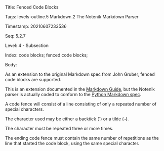 Title:  Fenced Code Blocks

Tags:   levels-outline.5 Markdown.2 The Notenik Markdown Parser

Timestamp: 20210607233536

Seq:    5.2.7

Level:  4 - Subsection

Index:  code blocks; fenced code blocks; 

Body: 

As an extension to the original Markdown spec from John Gruber, fenced code blocks are supported.  

This is an extension documented in the [Markdown Guide](https://www.markdownguide.org/extended-syntax/), but the Notenik parser is actually coded to conform to the [Python Markdown spec](https://python-markdown.github.io/extensions/fenced_code_blocks/).

A code fence will consist of a line consisting of only a repeated number of special characters. 

The character used may be either a backtick (\`) or a tilde (`~`). 

The character must be repeated three or more times. 

The ending code fence must contain the same number of repetitions as the line that started the code block, using the same special character.
